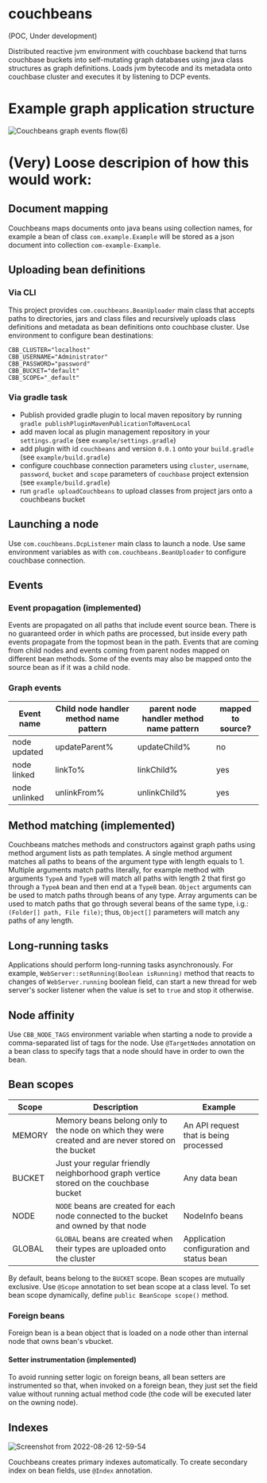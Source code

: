 # couchbeans
(POC, Under development)

Distributed reactive jvm environment with couchbase backend that turns couchbase buckets into self-mutating graph databases using java class structures as graph definitions.
Loads jvm bytecode and its metadata onto couchbase cluster and executes it by listening to DCP events.

# Example graph application structure
![Couchbeans graph events flow(6)](https://user-images.githubusercontent.com/807041/186948772-f986e6a7-3f86-4544-9dee-a92fa9fb3492.png)


# (Very) Loose descripion of how this would work:
## Document mapping
Couchbeans maps documents onto java beans using collection names, for example a bean of class `com.example.Example` will be stored as a json document into collection `com-example-Example`. 

## Uploading bean definitions
### Via CLI
This project provides `com.couchbeans.BeanUploader` main class that accepts paths to directories, jars and class files and recursively uploads class definitions and metadata as bean definitions onto couchbase cluster. Use environment to configure bean destinations:
```
CBB_CLUSTER="localhost"
CBB_USERNAME="Administrator"
CBB_PASSWORD="password"
CBB_BUCKET="default"
CBB_SCOPE="_default"
```
### Via gradle task
- Publish provided gradle plugin to local maven repository by running `gradle publishPluginMavenPublicationToMavenLocal`
- add maven local as plugin management repository in your `settings.gradle` (see `example/settings.gradle`)
- add plugin with id `couchbeans` and version `0.0.1` onto your `build.gradle` (see `example/build.gradle`)
- configure couchbase connection parameters using `cluster`, `username`, `password`, `bucket` and `scope` parameters of `couchbase` project extension (see `example/build.gradle`)
- run `gradle uploadCouchbeans` to upload classes from project jars onto a couchbeans bucket

## Launching a node
Use `com.couchbeans.DcpListener` main class to launch a node. 
Use same environment variables as with `com.couchbeans.BeanUploader` to configure couchbase connection.

## Events
### Event propagation (implemented)
Events are propagated on all paths that include event source bean.
There is no guaranteed order in which paths are processed,
 but inside every path events propagate from the topmost bean in the path.
Events that are coming from child nodes and events coming from parent nodes mapped on different bean methods.
Some of the events may also be mapped onto the source bean as if it was a child node.

### Graph events
| Event name | Child node handler method name pattern | parent node handler method name pattern | mapped to source? |
|---|---|---|---|
| node updated | updateParent% | updateChild% | no |
| node linked | linkTo% | linkChild% | yes |
| node unlinked | unlinkFrom% | unlinkChild% | yes |

## Method matching (implemented)
Couchbeans matches methods and constructors against graph paths using method argument lists as path templates.
A single method argument matches all paths to beans of the argument type with length equals to 1.
Multiple arguments match paths literally, for example method with arguments `TypeA` and `TypeB` will match all paths with length 2 that first go through a `TypeA` bean and then end at a `TypeB` bean.
`Object` arguments can be used to match paths through beans of any type.
Array arguments can be used to match paths that go through several beans of the same type, i.g.: `(Folder[] path, File file)`; thus, `Object[]` parameters will match any paths of any length.

## Long-running tasks
Applications should perform long-running tasks asynchronously. 
For example, `WebServer::setRunning(Boolean isRunning)` method that reacts to changes of `WebServer.running` boolean field, can start a new thread for web server's socker listener when the value is set to `true` and stop it otherwise.

## Node affinity
Use `CBB_NODE_TAGS` environment variable when starting a node to provide a comma-separated list of tags for the node.
Use `@TargetNodes` annotation on a bean class to specify tags that a node should have in order to own the bean.

## Bean scopes
| Scope | Description | Example |
| -- | -- | -- |
| MEMORY | Memory beans belong only to the node on which they were created and are never stored on the bucket | An API request that is being processed |
| BUCKET | Just your regular friendly neighborhood graph vertice stored on the couchbase bucket | Any data bean |
| NODE | `NODE` beans are created for each node connected to the bucket and owned by that node | NodeInfo beans |
| GLOBAL | `GLOBAL` beans are created when their types are uploaded onto the cluster | Application configuration and status bean |

By default, beans belong to the `BUCKET` scope.
Bean scopes are mutually exclusive.
Use `@Scope` annotation to set bean scope at a class level. 
To set bean scope dynamically, define `public BeanScope scope()` method.

### Foreign beans
Foreign bean is a bean object that is loaded on a node other than internal node that owns bean's vbucket.

#### Setter instrumentation (implemented)
To avoid running setter logic on foreign beans, all bean setters are instrumented so that, when invoked on a foreign bean, they just set the field value without running actual method code (the code will be executed later on the owning node).

## Indexes
![Screenshot from 2022-08-26 12-59-54](https://user-images.githubusercontent.com/807041/186955549-8e2b7f95-4284-4fdb-885e-b545c77576fe.png)

Couchbeans creates primary indexes automatically.
To create secondary index on bean fields, use `@Index` annotation.
